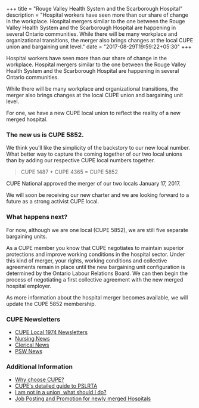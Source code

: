 +++
title = "Rouge Valley Health System and the Scarborough Hospital"
description = "Hospital workers have seen more than our share of change in the workplace. Hospital mergers similar to the one between the Rouge Valley Health System and the Scarborough Hospital are happening in several Ontario communities. While there will be many workplace and organizational transitions, the merger also brings changes at the local CUPE union and bargaining unit level."
date = "2017-08-29T19:59:22+05:30"
+++

Hospital workers have seen more than our share of change in the workplace. Hospital mergers similar to the one between the Rouge Valley Health System and the Scarborough Hospital are happening in several Ontario communities.

While there will be many workplace and organizational transitions, the merger also brings changes at the local CUPE union and bargaining unit level.

For one, we have a new CUPE local union to reflect the reality of a new merged hospital.



<!--more-->

### The new us is CUPE 5852.

We think you’ll like the simplicity of the backstory to our new local number. What better way to capture the coming together of our two local unions than by adding our respective CUPE local numbers together.

> CUPE 1487 + CUPE 4365 = CUPE 5852

CUPE National approved the merger of our two locals January 17, 2017.

We will soon be receiving our new charter and we are looking forward to a future as a strong activist CUPE local.

### What happens next?

For now, although we are one local (CUPE 5852), we are still five separate bargaining units.

As a CUPE member you know that CUPE negotiates to maintain superior protections and improve working conditions in the hospital sector. Under this kind of merger, your rights, working conditions and collective agreements remain in place until the new bargaining unit configuration is determined by the Ontario Labour Relations Board. We can then begin the process of negotiating a first collective agreement with the new merged hospital employer.

As more information about the hospital merger becomes available, we will update the CUPE 5852 membership.


### CUPE Newsletters
- [CUPE Local 1974 Newsletters](/kghd/)
- [Nursing News](/nursing/)
- [Clerical News](/clerical/)
- [PSW News](/psw/)


### Additional Information

- [Why choose CUPE?](/about/)
- [CUPE's detailed guide to PSLRTA](/portfolio/work2/)
- [I am not in a union, what should I do?](/mergers/articles/work12/)
- [Job Posting and Promotion for newly merged Hospitals](/mergers/articles/post-promotion/)
